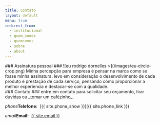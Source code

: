 ```yaml
---
title: Contato
layout: default
menu: true
redirect_from:
  - institucional
  - quem_somos
  - quemsomos
  - sobre
  - about
---
```


<section class="row">
<div class="col m6 push-m6" markdown="1">
### Assinatura pessoal ###
![eu rodrigo dornelles >](/images/eu-circle-crop.png)
Minha percepção para empresa é pensar na marca como se fosse minha assinatura. levo em consideração o desenvolvimento de cada produto e prestação de cada serviço, pensando como proporcionar a melhor experiencia e destacar-se com a qualidade.
</div>

<div class="col m6 pull-m6" markdown="1">
### Contato ###
entre em contato para solicitar seu orçamento, tirar duvidas ou _tomar um cafézinho_.

<i class="material-icons inline-icon">phone</i><strong>Telefone:</strong>&nbsp;
[{{ site.phone_show }}]({{ site.phone_link }})<br/>

<i class="material-icons inline-icon">email</i><strong>Email:</strong>&nbsp;
[{{ site.email }}](mailto:site.email)<br/>
</div>
</section>
